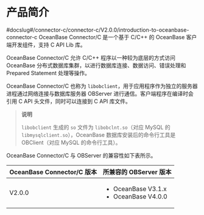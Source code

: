 产品简介 
=========================
#docslug#/connector-c/connector-c/V2.0.0/introduction-to-oceanbase-connector-c
OceanBase Connector/C 是一个基于 C/C++ 的 OceanBase 客户端开发组件，支持 C API Lib 库。

OceanBase Connector/C 允许 C/C++ 程序以一种较为底层的方式访问 OceanBase 分布式数据库集群，以进行数据库连接、数据访问、错误处理和 Prepared Statement 处理等操作。

OceanBase Connector/C 也称为 `libobclient`，用于应用程序作为独立的服务器进程通过网络连接与数据库服务器 OBServer 进行通信。客户端程序在编译时会引用 C API 头文件，同时可以连接到 C API 库文件。
>**说明**
>
>`libobclient` 生成的 `so` 文件为 `libobclnt.so`（对应 MySQL 的 `libmysqlclient.so`），OceanBase 数据库安装后的命令行工具是 OBClient（对应 MySQL 的命令行工具）。

OceanBase Connector/C 与 OBServer 的兼容性如下表所示。


| **OceanBase** Connector/C **版本** | **所兼容的 OBServer** **版本** |
|----------------------------------|--------------------------|
| V2.0.0                           | <ul><li>OceanBase V3.1.x  </li> <li> OceanBase V4.0.0  </li><ul>   |


